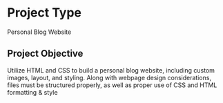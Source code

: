 # Project Type
Personal Blog Website

## Project Objective

Utilize HTML and CSS to build a personal blog website, including custom images, layout, and styling. 
Along with webpage design considerations, files must be structured properly, as well as proper use of CSS 
and HTML formatting & style
